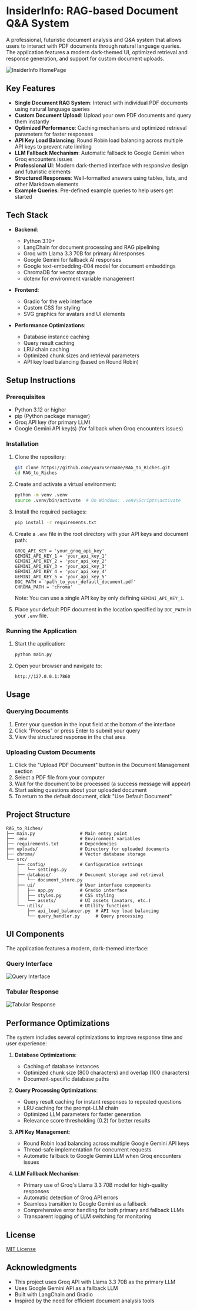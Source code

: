 # InsiderInfo: RAG-based Document Q&A System

A professional, futuristic document analysis and Q&A system that allows users to interact with PDF documents through natural language queries. The application features a modern dark-themed UI, optimized retrieval and response generation, and support for custom document uploads.

![InsiderInfo HomePage](HomePage.png)

## Key Features

- **Single Document RAG System**: Interact with individual PDF documents using natural language queries
- **Custom Document Upload**: Upload your own PDF documents and query them instantly
- **Optimized Performance**: Caching mechanisms and optimized retrieval parameters for faster responses
- **API Key Load Balancing**: Round Robin load balancing across multiple API keys to prevent rate limiting
- **LLM Fallback Mechanism**: Automatic fallback to Google Gemini when Groq encounters issues
- **Professional UI**: Modern dark-themed interface with responsive design and futuristic elements
- **Structured Responses**: Well-formatted answers using tables, lists, and other Markdown elements
- **Example Queries**: Pre-defined example queries to help users get started

## Tech Stack

- **Backend**:
  - Python 3.10+
  - LangChain for document processing and RAG pipelining
  - Groq with Llama 3.3 70B for primary AI responses
  - Google Gemini for fallback AI responses
  - Google text-embedding-004 model for document embeddings
  - ChromaDB for vector storage
  - dotenv for environment variable management

- **Frontend**:
  - Gradio for the web interface
  - Custom CSS for styling
  - SVG graphics for avatars and UI elements

- **Performance Optimizations**:
  - Database instance caching
  - Query result caching
  - LRU chain caching
  - Optimized chunk sizes and retrieval parameters
  - API key load balancing (based on Round Robin)

## Setup Instructions

### Prerequisites

- Python 3.12 or higher
- pip (Python package manager)
- Groq API key (for primary LLM)
- Google Gemini API key(s) (for fallback when Groq encounters issues)

### Installation

1. Clone the repository:
   ```bash
   git clone https://github.com/yourusername/RAG_to_Riches.git
   cd RAG_to_Riches
   ```

2. Create and activate a virtual environment:
   ```bash
   python -m venv .venv
   source .venv/bin/activate  # On Windows: .venv\Scripts\activate
   ```

3. Install the required packages:
   ```bash
   pip install -r requirements.txt
   ```

4. Create a `.env` file in the root directory with your API keys and document path:
   ```
   GROQ_API_KEY = 'your_groq_api_key'
   GEMINI_API_KEY_1 = 'your_api_key_1'
   GEMINI_API_KEY_2 = 'your_api_key_2'
   GEMINI_API_KEY_3 = 'your_api_key_3'
   GEMINI_API_KEY_4 = 'your_api_key_4'
   GEMINI_API_KEY_5 = 'your_api_key_5'
   DOC_PATH = 'path_to_your_default_document.pdf'
   CHROMA_PATH = 'chroma'
   ```
   Note: You can use a single API key by only defining `GEMINI_API_KEY_1`.

5. Place your default PDF document in the location specified by `DOC_PATH` in your `.env` file.

### Running the Application

1. Start the application:
   ```bash
   python main.py
   ```

2. Open your browser and navigate to:
   ```
   http://127.0.0.1:7860
   ```

## Usage

### Querying Documents

1. Enter your question in the input field at the bottom of the interface
2. Click "Process" or press Enter to submit your query
3. View the structured response in the chat area

### Uploading Custom Documents

1. Click the "Upload PDF Document" button in the Document Management section
2. Select a PDF file from your computer
3. Wait for the document to be processed (a success message will appear)
4. Start asking questions about your uploaded document
5. To return to the default document, click "Use Default Document"

## Project Structure

```
RAG_to_Riches/
├── main.py                 # Main entry point
├── .env                    # Environment variables
├── requirements.txt        # Dependencies
├── uploads/                # Directory for uploaded documents
├── chroma/                 # Vector database storage
└── src/
    ├── config/             # Configuration settings
    │   └── settings.py
    ├── database/           # Document storage and retrieval
    │   └── document_store.py
    ├── ui/                 # User interface components
    │   ├── app.py          # Gradio interface
    │   ├── styles.py       # CSS styling
    │   └── assets/         # UI assets (avatars, etc.)
    └── utils/              # Utility functions
        ├── api_load_balancer.py  # API key load balancing
        └── query_handler.py      # Query processing
```

## UI Components

The application features a modern, dark-themed interface:

### Query Interface
![Query Interface](Query.png)

### Tabular Response
![Tabular Response](Query_2.png)

## Performance Optimizations

The system includes several optimizations to improve response time and user experience:

1. **Database Optimizations**:
   - Caching of database instances
   - Optimized chunk size (800 characters) and overlap (100 characters)
   - Document-specific database paths

2. **Query Processing Optimizations**:
   - Query result caching for instant responses to repeated questions
   - LRU caching for the prompt-LLM chain
   - Optimized LLM parameters for faster generation
   - Relevance score thresholding (0.2) for better results

3. **API Key Management**:
   - Round Robin load balancing across multiple Google Gemini API keys
   - Thread-safe implementation for concurrent requests
   - Automatic fallback to Google Gemini LLM when Groq encounters issues

4. **LLM Fallback Mechanism**:
   - Primary use of Groq's Llama 3.3 70B model for high-quality responses
   - Automatic detection of Groq API errors
   - Seamless transition to Google Gemini as a fallback
   - Comprehensive error handling for both primary and fallback LLMs
   - Transparent logging of LLM switching for monitoring

## License

[MIT License](LICENSE)

## Acknowledgments

- This project uses Groq API with Llama 3.3 70B as the primary LLM
- Uses Google Gemini API as a fallback LLM
- Built with LangChain and Gradio
- Inspired by the need for efficient document analysis tools
